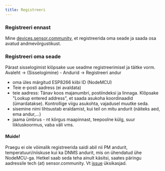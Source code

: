 ```yaml
---
title: Registreeri
---
```


### Registreeri ennast

Mine [devices.sensor.community](https://devices.sensor.community/register), et registreerida oma seade ja saada osa avatud andmevõrgustikust.


### Registreeri oma seade
Pärast sisselogimist klõpsake uue seadme registreerimisel ja täitke vorm.
Avaleht -> (Sisselogimine) - Andurid -> Registreeri andur

* oma üles märgitud ESP8266 kiibi ID (NodeMCU)
* Teie e-posti aadress (ei avaldata)
* teie aadress: Tänav koos majanumbri, postiindeksi ja linnaga. Klõpsake "Lookup entered address", et saada asukoha koordinaadid (ümardatakse). Kontrollige viigu asukohta, vajadusel muutke seda.
* sisemine nimi lihtsustab eraldamist, kui teil on mitu andurit (näiteks aed, ema andur,...)
* jaama ümbrus - nt kõrgus maapinnast, teepoolne külg, suur liikluskoormus, vaba väli vms.


#### Muide!
Praegu ei ole võimalik registreerida saidi abil nii PM andurit, temperatuuri/niiskuse kui ka DNMS andurit, mis on ühendatud ühe NodeMCU-ga.
Hetkel saab seda teha ainult käsitsi, saates päringu aadressile tech (at) sensor.community.
Vt [issue](https://github.com/opendata-stuttgart/sensor.community/issues/117) üksikasjad.
